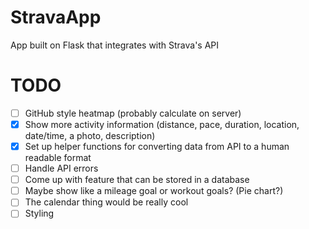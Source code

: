 # StravaApp
App built on Flask that integrates with Strava's API

# TODO

- [ ] GitHub style heatmap (probably calculate on server)
- [X] Show more activity information (distance, pace, duration, location, date/time, a photo, description)
- [X] Set up helper functions for converting data from API to a human readable format
- [ ] Handle API errors
- [ ] Come up with feature that can be stored in a database
- [ ] Maybe show like a mileage goal or workout goals? (Pie chart?)
- [ ] The calendar thing would be really cool
- [ ] Styling

